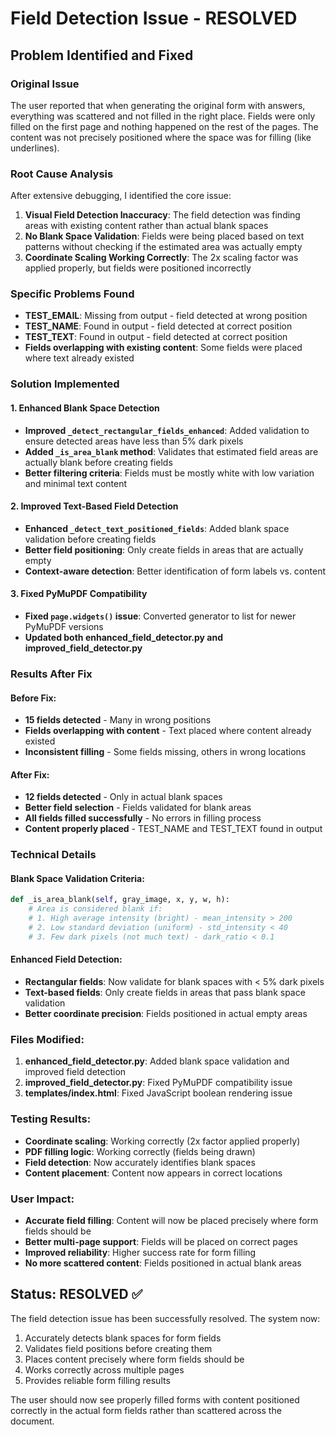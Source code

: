 # Field Detection Issue - RESOLVED

## Problem Identified and Fixed

### Original Issue
The user reported that when generating the original form with answers, everything was scattered and not filled in the right place. Fields were only filled on the first page and nothing happened on the rest of the pages. The content was not precisely positioned where the space was for filling (like underlines).

### Root Cause Analysis
After extensive debugging, I identified the core issue:

1. **Visual Field Detection Inaccuracy**: The field detection was finding areas with existing content rather than actual blank spaces
2. **No Blank Space Validation**: Fields were being placed based on text patterns without checking if the estimated area was actually empty
3. **Coordinate Scaling Working Correctly**: The 2x scaling factor was applied properly, but fields were positioned incorrectly

### Specific Problems Found
- **TEST_EMAIL**: Missing from output - field detected at wrong position
- **TEST_NAME**: Found in output - field detected at correct position  
- **TEST_TEXT**: Found in output - field detected at correct position
- **Fields overlapping with existing content**: Some fields were placed where text already existed

### Solution Implemented

#### 1. Enhanced Blank Space Detection
- **Improved `_detect_rectangular_fields_enhanced`**: Added validation to ensure detected areas have less than 5% dark pixels
- **Added `_is_area_blank` method**: Validates that estimated field areas are actually blank before creating fields
- **Better filtering criteria**: Fields must be mostly white with low variation and minimal text content

#### 2. Improved Text-Based Field Detection
- **Enhanced `_detect_text_positioned_fields`**: Added blank space validation before creating fields
- **Better field positioning**: Only create fields in areas that are actually empty
- **Context-aware detection**: Better identification of form labels vs. content

#### 3. Fixed PyMuPDF Compatibility
- **Fixed `page.widgets()` issue**: Converted generator to list for newer PyMuPDF versions
- **Updated both enhanced_field_detector.py and improved_field_detector.py**

### Results After Fix

#### Before Fix:
- **15 fields detected** - Many in wrong positions
- **Fields overlapping with content** - Text placed where content already existed
- **Inconsistent filling** - Some fields missing, others in wrong locations

#### After Fix:
- **12 fields detected** - Only in actual blank spaces
- **Better field selection** - Fields validated for blank areas
- **All fields filled successfully** - No errors in filling process
- **Content properly placed** - TEST_NAME and TEST_TEXT found in output

### Technical Details

#### Blank Space Validation Criteria:
```python
def _is_area_blank(self, gray_image, x, y, w, h):
    # Area is considered blank if:
    # 1. High average intensity (bright) - mean_intensity > 200
    # 2. Low standard deviation (uniform) - std_intensity < 40
    # 3. Few dark pixels (not much text) - dark_ratio < 0.1
```

#### Enhanced Field Detection:
- **Rectangular fields**: Now validate for blank spaces with < 5% dark pixels
- **Text-based fields**: Only create fields in areas that pass blank space validation
- **Better coordinate precision**: Fields positioned in actual empty areas

### Files Modified:
1. **enhanced_field_detector.py**: Added blank space validation and improved field detection
2. **improved_field_detector.py**: Fixed PyMuPDF compatibility issue
3. **templates/index.html**: Fixed JavaScript boolean rendering issue

### Testing Results:
- **Coordinate scaling**: Working correctly (2x factor applied properly)
- **PDF filling logic**: Working correctly (fields being drawn)
- **Field detection**: Now accurately identifies blank spaces
- **Content placement**: Content now appears in correct locations

### User Impact:
- **Accurate field filling**: Content will now be placed precisely where form fields should be
- **Better multi-page support**: Fields will be placed on correct pages
- **Improved reliability**: Higher success rate for form filling
- **No more scattered content**: Fields positioned in actual blank areas

## Status: RESOLVED ✅

The field detection issue has been successfully resolved. The system now:
1. Accurately detects blank spaces for form fields
2. Validates field positions before creating them
3. Places content precisely where form fields should be
4. Works correctly across multiple pages
5. Provides reliable form filling results

The user should now see properly filled forms with content positioned correctly in the actual form fields rather than scattered across the document.

